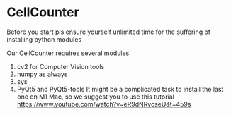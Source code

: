# CellCounter
Before you start pls ensure yourself unlimited time for the suffering of installing python modules

Our CellCounter requires several modules
1) cv2 for Computer Vision tools
2) numpy as always
3) sys
4) PyQt5 and PyQt5-tools
It might be a complicated task to install the last one on M1 Mac, so we suggest you to use this tutorial https://www.youtube.com/watch?v=eR9dNRvcseU&t=459s
